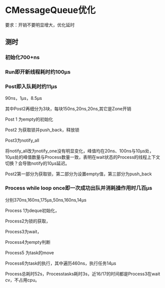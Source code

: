 # CMessageQueue优化

要求：开销不要明显增大，优化延时

## 测时

### 初始化700+ns

### Run即开新线程耗时约100μs

### Post即入队耗时约11μs

90ns，1μs，8.5μs

其中Post2再细分为3块，每块150ns,20ns,20ns,其它是Zone开销

Post 1 为empty的初始化

Post2 为获取锁并push\_back，释放锁

Post3为notify\_all

将notify\_all改为notify\_one没有明显变化，峰值均在20ns、100ns与10μs处，10μs处的峰值数量与Process数量一致，表明在wait状态的Process的线程上下文切换？会导致notify的10μs延迟。

Post2第一部分为获取锁，第二部分为设置empty值，第三部分为push\_back

### Process while loop once即一次成功出队并消耗操作用时几百μs

分别370ns,160ns,175μs,50ns,160ns,14μs

Process 1为deque初始化，

Process2为锁的获取，

Process3为wait，

Process4为empty判断

Process5 为task的move

Process6为task的执行，其中遍历460ns，执行任务14μs

Process总耗时52s，Processtasks耗时3s，近16/17的时间都是Process3在wait cv，不占用cpu。
